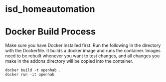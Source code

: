 # isd_homeautomation

# Docker Build Process
Make sure you have Docker installed first. Run the following in the directory with the Dockerfile. It builds a docker image and runs the container. Images need to be rebuilt whenever you want to test changes, and all changes you make in the addons directory will be copied into the container.

```shell
docker build -t openhab .
docker run -it openhab
```
